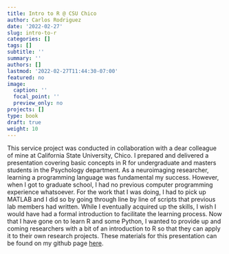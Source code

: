 ```yaml
---
title: Intro to R @ CSU Chico
author: Carlos Rodriguez
date: '2022-02-27'
slug: intro-to-r
categories: []
tags: []
subtitle: ''
summary: ''
authors: []
lastmod: '2022-02-27T11:44:30-07:00'
featured: no
image:
  caption: ''
  focal_point: ''
  preview_only: no
projects: []
type: book
draft: true
weight: 10
---
```


This service project was conducted in collaboration with a dear colleague of mine at California State University, Chico. I prepared and delivered a presentation covering basic concepts in R for undergraduate and masters students in the Psychology department. As a neuroimaging researcher, learning a programming language was fundamental my success. However, when I got to graduate school, I had no previous computer programming experience whatsoever. For the work that I was doing, I had to pick up MATLAB and I did so by going through line by line of scripts that previous lab members had written. While I eventually acquired up the skills, I wish I would have had a formal introduction to facilitate the learning process. Now that I have gone on to learn R and some Python, I wanted to provide up and coming researchers with a bit of an introduction to R so that they can apply it to their own research projects. These materials for this presentation can be found on my github page [here](https://github.com/carlosivanr/intro_to_R).
